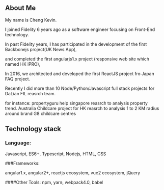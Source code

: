 ## About Me
My name is Cheng Kevin. 

I joined Fidelity 6 years ago as a software engineer focusing on Front-End technology.

In past Fidelity years, I has participated in the development of the first Backbonejs project(UK News App),

and completed the first angularjs1.x project (responsive web site which named HK IPRO),

In 2016, we architected and developed the first ReactJS project fro Japan FAQ project.

Recently I did more than 10 Node/Python/Javascript full stack projects for DaLian FIL reasrch team.

for instance: 
propertyguru help singapore reasrch to analysis property trend. 
Australia Childcare project for HK reasrch to analysis 1 to 2 KM radius around brand G8 childcare centres


## Technology stack

### Language:

Javascript, ES6+, Typescript, Nodejs, HTML, CSS

###Frameworks:

angular1.x, angular2+, reactjs ecosystem, vue2 ecosystem, jQuery

####Other Tools:
npm, yarn, webpack4.0, babel